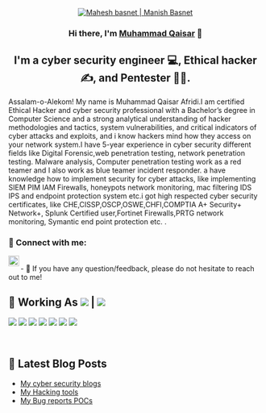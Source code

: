 <p align="center">
  <a href="https://twitter.com/mrhidden04" target="_blank" rel="noreferrer"><img src="https://blogger.googleusercontent.com/img/b/R29vZ2xl/AVvXsEgpcxyUy4uoYhqTatu2uTz-TkPCZzllvlse5fy8OIIWzmiKAL-xLFwjW7CzYGMHFOa2CgrCZv6ALFixoY1vF6EJEQYhrZDDVLEhRbGYx-cwPi8R1ZgxaYTCc0oDKz2KyTrbQoKpwiKPi8esG8Z46-BonFKrVG2IrahKXu54_PLvm1b3K6DPuHaYKjqw/s960/pic.png" alt="Mahesh basnet | Manish Basnet "></a>
</p>

<h3 align="center">
Hi there, I'm <a href="https://mqaisarafridi.blogspot.com" target="_blank" rel="noreferrer">Muhammad Qaisar</a> 👋
</h3>

<h2 align="center">
I'm a cyber security engineer 💻, Ethical hacker ✍️, and Pentester 🧑‍💻.
</h2> 

Assalam-o-Alekom! My name is Muhammad Qaisar Afridi.I am certified Ethical Hacker and cyber security professional with a Bachelor’s degree in Computer Science and a strong analytical understanding of hacker methodologies and tactics, system vulnerabilities, and critical indicators of cyber attacks and exploits, and i know hackers mind how they access on your network system.I have 5-year experience in cyber security different fields like Digital Forensic,web penetration testing, network penetration testing. Malware analysis, Computer penetration testing work as a red teamer and I also work as blue teamer incident responder. a have knowledge how to implement security for cyber attacks, like implementing SIEM PIM IAM Firewalls, honeypots network monitoring, mac filtering IDS IPS and endpoint protection system etc.i got high respected cyber security certificates, like CHE,CISSP,OSCP,OSWE,CHFI,COMPTIA A+ Security+ Network+, Splunk Certified user,Fortinet Firewalls,PRTG network monitoring, Symantic end point protection etc. .  

### 🤝 Connect with me:

<a href="https://twitter.com/mrhidden04"><img align="left" src="https://blogger.googleusercontent.com/img/b/R29vZ2xl/AVvXsEiEvt93m2acVyIQy1iMfFV7c4IgBazGwjnqJfrpxdetQzntVGZ3ISpM1qAnMPsUWB1SYbosBQ_5bIT8hjMyFLwmYsorzMQBKj7rhd5LG9mw0aRFg3BhtLJn_l3X72zEMrAI53D1WvDR0ZhYj5xLIakRmO93iDys7toSSL2o5fGINtjH-mwE44po9rZj/s153/twitter.png" alt="Muhammad qaisar | Muhammad qaisar | twitter" width="21px"/></a>

</br>
- 💬 If you have any question/feedback, please do not hesitate to reach out to me!


## 💼  Working As ![](https://img.shields.io/badge/Red%20Teamer-90%25-red) |  ![](https://img.shields.io/badge/Blue%20Teamer-95%25-blue) 

![](transparency)
![](https://img.shields.io/badge/web%20penetration%20testing-95%25-green)
![](https://img.shields.io/badge/Network%20pentester-90%25-blue)
![](https://img.shields.io/badge/Malware%20Analyst-85%25-yellow)
![](https://img.shields.io/badge/API%20Pentester-80%25-white)
![](https://img.shields.io/badge/Windows%20Security%20Auditor-84%25-black)
![](https://img.shields.io/badge/Android%20Pentester-80%25-red)



</br>





## 📝 Latest Blog Posts
- [My cyber security blogs](64153f7def199.site123.me)
- [My Hacking tools](https://5e980cfd08e07.site123.me)
- [My Bug reports POCs](https://www.youtube.com/channel/UCbU1yAXNxYhA_RLivk7tTMw)

